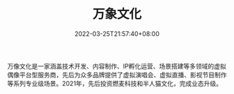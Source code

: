 ﻿---
weight: 
title: "万象文化"
description: "万像文化是一家涵盖技术开发、内容制作、IP孵化运营、场景搭建等多领域的虚拟偶像平台型服务商，先后为众多品牌提供了虚拟演唱会、虚拟直播、影视节目制作等系列专业级场景。2021年，先后投资燃麦科技和半人猫文化，完成业态升级。"
date: 2022-03-25T21:57:40+08:00
lastmod: 2022-03-25T16:45:40+08:00
draft: false
authors: ["Metabd"]
featuredImage: "232.jpg"
link: "http://www.imaker.world/#/home-page-v2"
tags: ["万象文化","虚拟人"]
categories: ["navigation"]
navigation: ["虚拟人"]
lightgallery: true
toc: true
pinned: false
recommend: false
recommend1: false
---
万像文化是一家涵盖技术开发、内容制作、IP孵化运营、场景搭建等多领域的虚拟偶像平台型服务商，先后为众多品牌提供了虚拟演唱会、虚拟直播、影视节目制作等系列专业级场景。2021年，先后投资燃麦科技和半人猫文化，完成业态升级。

